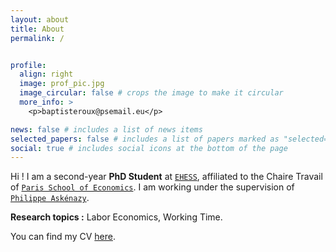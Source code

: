 ```yaml
---
layout: about
title: About
permalink: /


profile:
  align: right
  image: prof_pic.jpg
  image_circular: false # crops the image to make it circular
  more_info: >
    <p>baptisteroux@psemail.eu</p>

news: false # includes a list of news items
selected_papers: false # includes a list of papers marked as "selected={true}"
social: true # includes social icons at the bottom of the page
---
```


Hi ! 
I am a second-year **PhD Student** at <a href="https://www.ehess.fr/fr" target="_blank">`EHESS`</a>, affiliated to the Chaire Travail of <a href="https://www.parisschoolofeconomics.eu/fr/" target="_blank">`Paris School of Economics`</a>. I am working under the supervision of <a href="http://www.jourdan.ens.fr/~askenazy/" target="_blank">`Philippe Askénazy`</a>.

**Research topics :** Labor Economics, Working Time.

You can find my CV <a href="assets/pdf/cv.pdf" target="_blank">here</a>.

